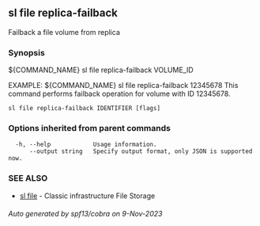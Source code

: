 ## sl file replica-failback

Failback a file volume from replica

### Synopsis

${COMMAND_NAME} sl file replica-failback VOLUME_ID
		
EXAMPLE:
   ${COMMAND_NAME} sl file replica-failback 12345678
   This command performs failback operation for volume with ID 12345678.

```
sl file replica-failback IDENTIFIER [flags]
```

### Options inherited from parent commands

```
  -h, --help            Usage information.
      --output string   Specify output format, only JSON is supported now.
```

### SEE ALSO

* [sl file](sl_file.md)	 - Classic infrastructure File Storage

###### Auto generated by spf13/cobra on 9-Nov-2023
